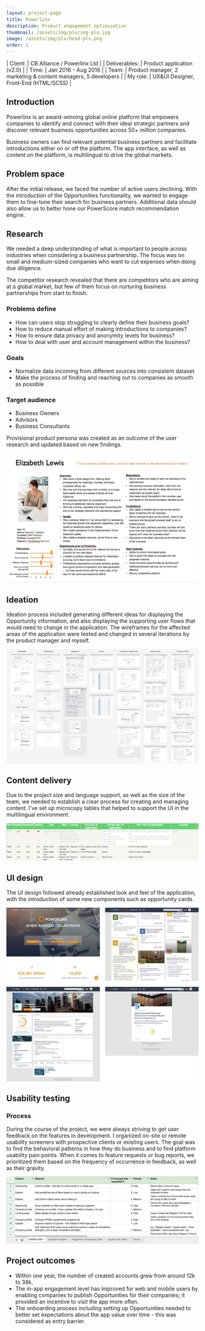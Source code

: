 ```yaml
---
layout: project-page
title: Powerlinx
description: Product engagement optimization
thumbnail: /assets/img/plx/img-plx.jpg
image: /assets/img/plx/head-plx.png
order: 1
---
```


| Client:		| CB Alliance / Powerlinx Ltd |
| Deliverables:	| Product application (v2.0) |
| Time:		    | Jan 2016 - Aug 2016 |
| Team:		    | Product manager, 2 marketing &amp; content managers, 5 developers |
| My role:		| UX&amp;UI Designer, Front-End (HTML/SCSS) |

## Introduction 

Powerlinx is an award-winning global online platform that empowers companies to identify and connect with their ideal 
strategic partners and discover relevant business opportunities across 50+ million companies. 

Business owners can find relevant potential business partners and facilitate introductions either on or off the platform. 
The app interface, as well as content on the platform, is multilingual to drive the global markets.

##  Problem space 

After the initial release, we faced the number of active users declining. 
With the introduction of the Opportunities functionality, we wanted to engage them to fine-tune their search for business partners. 
Additional data should also allow us to better hone our PowerScore match recommendation engine.

## Research

We needed a deep understanding of what is important to people across industries when considering a business partnership. 
The focus was on small and medium-sized companies who want to cut expenses when doing due diligence.

The competitor research revealed that there are competitors who are aiming at a global market, but few of them focus on nurturing business partnerships from start to finish.

### Problems define

- How can users stop struggling to clearly define their business goals?
- How to reduce manual effort of making introductions to companies?
- How to ensure data privacy and anonymity levels for business?
- How to deal with user and account management within the business?

### Goals

- Normalize data incoming from different sources into consistent dataset
- Make the process of finding and reaching out to companies as smooth as possible

### Target audience

- Business Owners
- Advisors
- Business Consultants

Provisional product persona was created as an outcome of the user research and updated based on new findings.

![Provisional persona](/assets/img/plx/plx-persona.jpg)

## Ideation

Ideation process included generating different ideas for displaying the Opportunity information, and also displaying the supporting user flows that would need to change in the application.
The wireframes for the affected areas of the application were tested and changed in several iterations by the product manager and myself.

![Wireframes](/assets/img/plx/plx-wf.jpg)

## Content delivery

Due to the project size and language support, as well as the size of the team, we needed to establish a clear process for creating and managing content. I’ve set up microcopy tables that helped to support the UI in the multilingual environment.

![Microcopy table](/assets/img/plx/plx-mct.jpg)

## UI design

The UI design followed already established look and feel of the application, with the introduction of some new components such as opportunity cards.

![UI screens](/assets/img/plx/plx-ui.jpg)

## Usability testing

### Process

During the course of the project, we were always striving to get user feedback on the features in development. I organized on-site or remote usability screeners with prospective clients or existing users. The goal was to find the behavioral patterns in how they do business and to find platform usability pain points.
When it comes to feature requests or bug reports, we prioritized them based on the frequency of occurrence in feedback, as well as their gravity.

![Usability findings](/assets/img/plx/plx-ut.jpg)

## Project outcomes

- Within one year, the number of created accounts grew from around 12k to 38k.
- The in-app engagement level has improved for web and mobile users by enabling companies to publish Opportunities for their companies; it provided an incentive to visit the app more often.
- The onboarding process including setting up Opportunities needed to better set expectations about the app value over time - this was considered as entry barrier.
